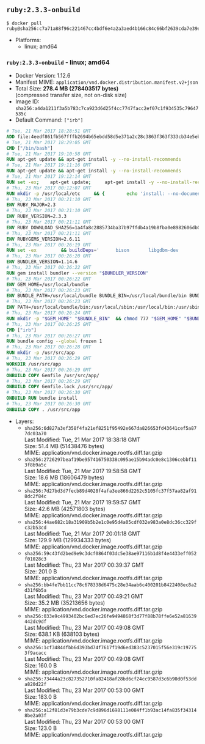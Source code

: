 ## `ruby:2.3.3-onbuild`

```console
$ docker pull ruby@sha256:c7a71a88f96c221467cc4bdf6e4a2a3aed4b166c84c66bf2639cda7e39ea6993
```

-	Platforms:
	-	linux; amd64

### `ruby:2.3.3-onbuild` - linux; amd64

-	Docker Version: 1.12.6
-	Manifest MIME: `application/vnd.docker.distribution.manifest.v2+json`
-	Total Size: **278.4 MB (278403517 bytes)**  
	(compressed transfer size, not on-disk size)
-	Image ID: `sha256:a4da1211f3a5b783c7ca923d6d25f4cc7747facc2ef07c1f934535c79647535c`
-	Default Command: `["irb"]`

```dockerfile
# Tue, 21 Mar 2017 18:28:51 GMT
ADD file:4eedf861fb567fffb2694b65ebdd58d5e371a2c28c3863f363f333cb34e5eb7b in / 
# Tue, 21 Mar 2017 18:29:05 GMT
CMD ["/bin/bash"]
# Tue, 21 Mar 2017 19:10:58 GMT
RUN apt-get update && apt-get install -y --no-install-recommends 		ca-certificates 		curl 		wget 	&& rm -rf /var/lib/apt/lists/*
# Tue, 21 Mar 2017 19:11:16 GMT
RUN apt-get update && apt-get install -y --no-install-recommends 		bzr 		git 		mercurial 		openssh-client 		subversion 				procps 	&& rm -rf /var/lib/apt/lists/*
# Tue, 21 Mar 2017 19:12:14 GMT
RUN set -ex; 	apt-get update; 	apt-get install -y --no-install-recommends 		autoconf 		automake 		bzip2 		file 		g++ 		gcc 		imagemagick 		libbz2-dev 		libc6-dev 		libcurl4-openssl-dev 		libdb-dev 		libevent-dev 		libffi-dev 		libgdbm-dev 		libgeoip-dev 		libglib2.0-dev 		libjpeg-dev 		libkrb5-dev 		liblzma-dev 		libmagickcore-dev 		libmagickwand-dev 		libncurses-dev 		libpng-dev 		libpq-dev 		libreadline-dev 		libsqlite3-dev 		libssl-dev 		libtool 		libwebp-dev 		libxml2-dev 		libxslt-dev 		libyaml-dev 		make 		patch 		xz-utils 		zlib1g-dev 				$( 			if apt-cache show 'default-libmysqlclient-dev' 2>/dev/null | grep -q '^Version:'; then 				echo 'default-libmysqlclient-dev'; 			else 				echo 'libmysqlclient-dev'; 			fi 		) 	; 	rm -rf /var/lib/apt/lists/*
# Thu, 23 Mar 2017 00:12:07 GMT
RUN mkdir -p /usr/local/etc 	&& { 		echo 'install: --no-document'; 		echo 'update: --no-document'; 	} >> /usr/local/etc/gemrc
# Thu, 23 Mar 2017 00:21:10 GMT
ENV RUBY_MAJOR=2.3
# Thu, 23 Mar 2017 00:21:10 GMT
ENV RUBY_VERSION=2.3.3
# Thu, 23 Mar 2017 00:21:11 GMT
ENV RUBY_DOWNLOAD_SHA256=1a4fa8c2885734ba37b97ffdb4a19b8fba0e8982606db02d936e65bac07419dc
# Thu, 23 Mar 2017 00:21:11 GMT
ENV RUBYGEMS_VERSION=2.6.11
# Thu, 23 Mar 2017 00:26:19 GMT
RUN set -ex 		&& buildDeps=' 		bison 		libgdbm-dev 		ruby 	' 	&& apt-get update 	&& apt-get install -y --no-install-recommends $buildDeps 	&& rm -rf /var/lib/apt/lists/* 		&& wget -O ruby.tar.xz "https://cache.ruby-lang.org/pub/ruby/${RUBY_MAJOR%-rc}/ruby-$RUBY_VERSION.tar.xz" 	&& echo "$RUBY_DOWNLOAD_SHA256 *ruby.tar.xz" | sha256sum -c - 		&& mkdir -p /usr/src/ruby 	&& tar -xJf ruby.tar.xz -C /usr/src/ruby --strip-components=1 	&& rm ruby.tar.xz 		&& cd /usr/src/ruby 		&& { 		echo '#define ENABLE_PATH_CHECK 0'; 		echo; 		cat file.c; 	} > file.c.new 	&& mv file.c.new file.c 		&& autoconf 	&& ./configure --disable-install-doc --enable-shared 	&& make -j"$(nproc)" 	&& make install 		&& apt-get purge -y --auto-remove $buildDeps 	&& cd / 	&& rm -r /usr/src/ruby 		&& gem update --system "$RUBYGEMS_VERSION"
# Thu, 23 Mar 2017 00:26:20 GMT
ENV BUNDLER_VERSION=1.14.6
# Thu, 23 Mar 2017 00:26:22 GMT
RUN gem install bundler --version "$BUNDLER_VERSION"
# Thu, 23 Mar 2017 00:26:22 GMT
ENV GEM_HOME=/usr/local/bundle
# Thu, 23 Mar 2017 00:26:23 GMT
ENV BUNDLE_PATH=/usr/local/bundle BUNDLE_BIN=/usr/local/bundle/bin BUNDLE_SILENCE_ROOT_WARNING=1 BUNDLE_APP_CONFIG=/usr/local/bundle
# Thu, 23 Mar 2017 00:26:23 GMT
ENV PATH=/usr/local/bundle/bin:/usr/local/sbin:/usr/local/bin:/usr/sbin:/usr/bin:/sbin:/bin
# Thu, 23 Mar 2017 00:26:24 GMT
RUN mkdir -p "$GEM_HOME" "$BUNDLE_BIN" 	&& chmod 777 "$GEM_HOME" "$BUNDLE_BIN"
# Thu, 23 Mar 2017 00:26:25 GMT
CMD ["irb"]
# Thu, 23 Mar 2017 00:26:27 GMT
RUN bundle config --global frozen 1
# Thu, 23 Mar 2017 00:26:28 GMT
RUN mkdir -p /usr/src/app
# Thu, 23 Mar 2017 00:26:29 GMT
WORKDIR /usr/src/app
# Thu, 23 Mar 2017 00:26:29 GMT
ONBUILD COPY Gemfile /usr/src/app/
# Thu, 23 Mar 2017 00:26:29 GMT
ONBUILD COPY Gemfile.lock /usr/src/app/
# Thu, 23 Mar 2017 00:26:30 GMT
ONBUILD RUN bundle install
# Thu, 23 Mar 2017 00:26:30 GMT
ONBUILD COPY . /usr/src/app
```

-	Layers:
	-	`sha256:6d827a3ef358f4fa21ef8251f95492e667da826653fd43641cef5a877dc03a70`  
		Last Modified: Tue, 21 Mar 2017 18:38:18 GMT  
		Size: 51.4 MB (51438476 bytes)  
		MIME: application/vnd.docker.image.rootfs.diff.tar.gzip
	-	`sha256:2726297beaf19be957416750338c095ae15b94adc0e8c1306cebbf113f8b9a5c`  
		Last Modified: Tue, 21 Mar 2017 19:58:58 GMT  
		Size: 18.6 MB (18606479 bytes)  
		MIME: application/vnd.docker.image.rootfs.diff.tar.gzip
	-	`sha256:7d27bd3d7fecb89d4028f4afa3ee866d2262c5105fc37f57aa82af918dc2f84c`  
		Last Modified: Tue, 21 Mar 2017 19:59:57 GMT  
		Size: 42.6 MB (42571803 bytes)  
		MIME: application/vnd.docker.image.rootfs.diff.tar.gzip
	-	`sha256:44ae682c18a31909b5b2e1c0e95d4a05cdf032e983a0e8dc36cc329fc32b53cd`  
		Last Modified: Tue, 21 Mar 2017 20:01:18 GMT  
		Size: 129.9 MB (129934333 bytes)  
		MIME: application/vnd.docker.image.rootfs.diff.tar.gzip
	-	`sha256:59c43fd2bed9e9c3dcf0864f03dc5e38ae97116b1d8f4e4433eff052f01028c3`  
		Last Modified: Thu, 23 Mar 2017 00:39:37 GMT  
		Size: 201.0 B  
		MIME: application/vnd.docker.image.rootfs.diff.tar.gzip
	-	`sha256:bb4fe7bb11cc78c678338d6475c28e34aab6c400201b8422408ec8a2d31f6b5a`  
		Last Modified: Thu, 23 Mar 2017 00:49:21 GMT  
		Size: 35.2 MB (35213656 bytes)  
		MIME: application/vnd.docker.image.rootfs.diff.tar.gzip
	-	`sha256:033e9c4993402bc6ed7ec26fe9494868f3d77f88b78ffe6e52a81639442dc9df`  
		Last Modified: Thu, 23 Mar 2017 00:49:08 GMT  
		Size: 638.1 KB (638103 bytes)  
		MIME: application/vnd.docker.image.rootfs.diff.tar.gzip
	-	`sha256:1cf3484dfbb6d393bd74f7617f19d6ed383c5237015f56e319c197753f9acacc`  
		Last Modified: Thu, 23 Mar 2017 00:49:08 GMT  
		Size: 160.0 B  
		MIME: application/vnd.docker.image.rootfs.diff.tar.gzip
	-	`sha256:73444a23c827352710fa82418af28bd6cf24cc9587d3c6b90d0f53dda820d22f`  
		Last Modified: Thu, 23 Mar 2017 00:53:00 GMT  
		Size: 183.0 B  
		MIME: application/vnd.docker.image.rootfs.diff.tar.gzip
	-	`sha256:a12f81d3e79b3cde7c9d896d1698111e084ff1b93ac14fa835f343148be2a03f`  
		Last Modified: Thu, 23 Mar 2017 00:53:00 GMT  
		Size: 123.0 B  
		MIME: application/vnd.docker.image.rootfs.diff.tar.gzip
